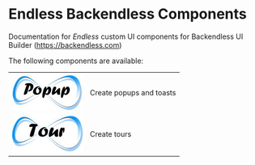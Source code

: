 # Endless Backendless Components
Documentation for *Endless* custom UI components for Backendless UI Builder (https://backendless.com)

The following components are available:

| | |
| --- | --- |
| [ ![Icon](./EndlessPopup/assets/IconPopup.jpg) ](./EndlessPopup/README.md) |  Create popups and toasts |
| ![Icon](./EndlessTour/./assets/iconTour.jpg) |  Create tours  |
